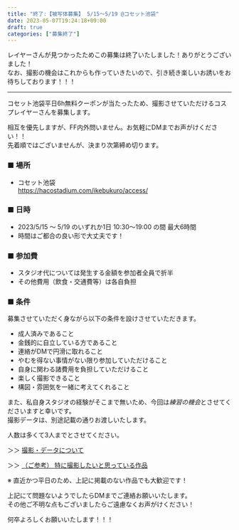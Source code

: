 ```yaml
---
title: "終了:【被写体募集】 5/15～5/19 @コセット池袋"
date: 2023-05-07T19:24:18+09:00
draft: true
categories: ["募集終了"]
---
```


レイヤーさんが見つかったためこの募集は終了いたしました！ありがとうございました！   
なお、撮影の機会はこれからも作っていきたいので、引き続き楽しいお誘いをお待ちしております！！！

---

コセット池袋平日6h無料クーポンが当たったため、撮影させていただけるコスプレイヤーさんを募集します。

相互を優先しますが、FF内外問いません。お気軽にDMまでお声がけください！！  
先着順ではございませんが、決まり次第締め切ります。


### ■ 場所

* コセット池袋  
https://hacostadium.com/ikebukuro/access/

### ■ 日時

* 2023/5/15 ～ 5/19 のいずれか1日 10:30～19:00 の間 最大6時間
 * 時間はご都合の良い形で大丈夫です！

### ■ 参加費

* スタジオ代については発生する金額を参加者全員で折半
 * その他費用（飲食・交通費等）は各自負担

### ■ 条件

募集させていただく身ながら以下の条件を設けさせていただきます。

* 成人済みであること
* 金銭的に自立している方であること
* 連絡がDMで円滑に取れること
* やむを得ない事情がない限り参加していただけること
* 自身に関わる諸費用を負担していただけること
* 楽しく撮影できること
* 構図・雰囲気を一緒に考えてくれること

また、私自身スタジオの経験がそこまで無いため、今回は*練習の機会*とさせてくださいますと幸いです。  
撮影データは、別途記載の通りお渡しいたします。

人数は多くて3人までとさせてください。

＞＞ [撮影・データについて](/policy/)

＞＞ [（ご参考） 特に撮影したいと思っている作品](/favlist/)

※ 直近かつ平日のため、上記に掲載のない作品でも大歓迎です！

上記にて問題ないようでしたらDMまでご連絡お願いいたします。  
その他ご不明な点もございましたらご遠慮なくお声がけください！

何卒よろしくお願いいたします！！！